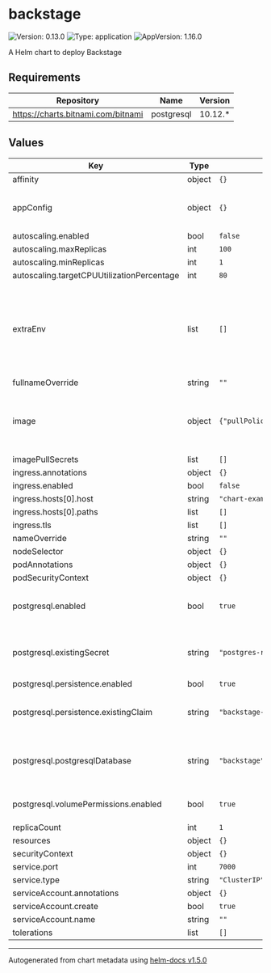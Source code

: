 # backstage

![Version: 0.13.0](https://img.shields.io/badge/Version-0.13.0-informational?style=flat-square) ![Type: application](https://img.shields.io/badge/Type-application-informational?style=flat-square) ![AppVersion: 1.16.0](https://img.shields.io/badge/AppVersion-1.16.0-informational?style=flat-square)

A Helm chart to deploy Backstage

## Requirements

| Repository | Name | Version |
|------------|------|---------|
| https://charts.bitnami.com/bitnami | postgresql | 10.12.* |

## Values

| Key | Type | Default | Description |
|-----|------|---------|-------------|
| affinity | object | `{}` |  |
| appConfig | object | `{}` | Set your Backstage config here, see [example](#EXAMPLE-CONFIG.md) |
| autoscaling.enabled | bool | `false` |  |
| autoscaling.maxReplicas | int | `100` |  |
| autoscaling.minReplicas | int | `1` |  |
| autoscaling.targetCPUUtilizationPercentage | int | `80` |  |
| extraEnv | list | `[]` | Cant be used pass variables to your app-config.yaml such as Gitlab or Github tokens |
| fullnameOverride | string | `""` |  |
| image | object | `{"pullPolicy":"IfNotPresent","repository":"","tag":""}` | You will need to switch this out with your custom image and tag |
| imagePullSecrets | list | `[]` |  |
| ingress.annotations | object | `{}` |  |
| ingress.enabled | bool | `false` |  |
| ingress.hosts[0].host | string | `"chart-example.local"` |  |
| ingress.hosts[0].paths | list | `[]` |  |
| ingress.tls | list | `[]` |  |
| nameOverride | string | `""` |  |
| nodeSelector | object | `{}` |  |
| podAnnotations | object | `{}` |  |
| podSecurityContext | object | `{}` |  |
| postgresql.enabled | bool | `true` | Whether to use the Postgres chart |
| postgresql.existingSecret | string | `"postgres-root-credentials"` | A secret containing a key `postgresql-password` |
| postgresql.persistence.enabled | bool | `true` |  |
| postgresql.persistence.existingClaim | string | `"backstage-postgres-data"` | Where postgres should store its data |
| postgresql.postgresqlDatabase | string | `"backstage"` | The database name backstage installs to. |
| postgresql.volumePermissions.enabled | bool | `true` | Automatically fix permissions |
| replicaCount | int | `1` |  |
| resources | object | `{}` |  |
| securityContext | object | `{}` |  |
| service.port | int | `7000` |  |
| service.type | string | `"ClusterIP"` |  |
| serviceAccount.annotations | object | `{}` |  |
| serviceAccount.create | bool | `true` |  |
| serviceAccount.name | string | `""` |  |
| tolerations | list | `[]` |  |

----------------------------------------------
Autogenerated from chart metadata using [helm-docs v1.5.0](https://github.com/norwoodj/helm-docs/releases/v1.5.0)
